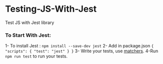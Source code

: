 # Testing-JS-With-Jest
Test JS with Jest library 

### To Start With Jest:
1- To install Jest : `npm install --save-dev jest`
2- Add in package.json
`{
  "scripts": {
    "test": "jest"
  }
}`
3- Write your tests, use [matchers](https://jestjs.io/docs/using-matchers).
4-Run `npm run test` to run your tests.
